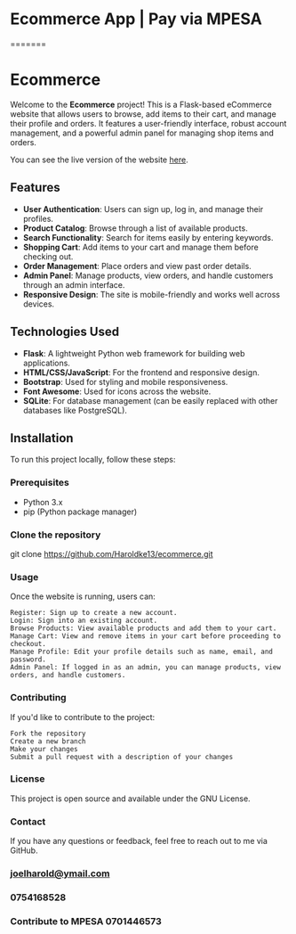 
# Ecommerce App | Pay via MPESA 
=======
# Ecommerce

Welcome to the **Ecommerce** project! This is a Flask-based eCommerce website that allows users to browse, add items to their cart, and manage their profile and orders. It features a user-friendly interface, robust account management, and a powerful admin panel for managing shop items and orders.

You can see the live version of the website [here](https://ecommerce-ts8m.onrender.com).

## Features

- **User Authentication**: Users can sign up, log in, and manage their profiles.
- **Product Catalog**: Browse through a list of available products.
- **Search Functionality**: Search for items easily by entering keywords.
- **Shopping Cart**: Add items to your cart and manage them before checking out.
- **Order Management**: Place orders and view past order details.
- **Admin Panel**: Manage products, view orders, and handle customers through an admin interface.
- **Responsive Design**: The site is mobile-friendly and works well across devices.

## Technologies Used

- **Flask**: A lightweight Python web framework for building web applications.
- **HTML/CSS/JavaScript**: For the frontend and responsive design.
- **Bootstrap**: Used for styling and mobile responsiveness.
- **Font Awesome**: Used for icons across the website.
- **SQLite**: For database management (can be easily replaced with other databases like PostgreSQL).
  
## Installation

To run this project locally, follow these steps:

### Prerequisites

- Python 3.x
- pip (Python package manager)



### Clone the repository 

   
   git clone https://github.com/Haroldke13/ecommerce.git

### Usage

Once the website is running, users can:

    Register: Sign up to create a new account.
    Login: Sign into an existing account.
    Browse Products: View available products and add them to your cart.
    Manage Cart: View and remove items in your cart before proceeding to checkout.
    Manage Profile: Edit your profile details such as name, email, and password.
    Admin Panel: If logged in as an admin, you can manage products, view orders, and handle customers.

### Contributing

If you'd like to contribute to the project:

    Fork the repository
    Create a new branch
    Make your changes
    Submit a pull request with a description of your changes

### License

This project is open source and available under the GNU License.

### Contact

If you have any questions or feedback, feel free to reach out to me via GitHub.
### joelharold@ymail.com
### 0754168528
### Contribute to MPESA 0701446573
